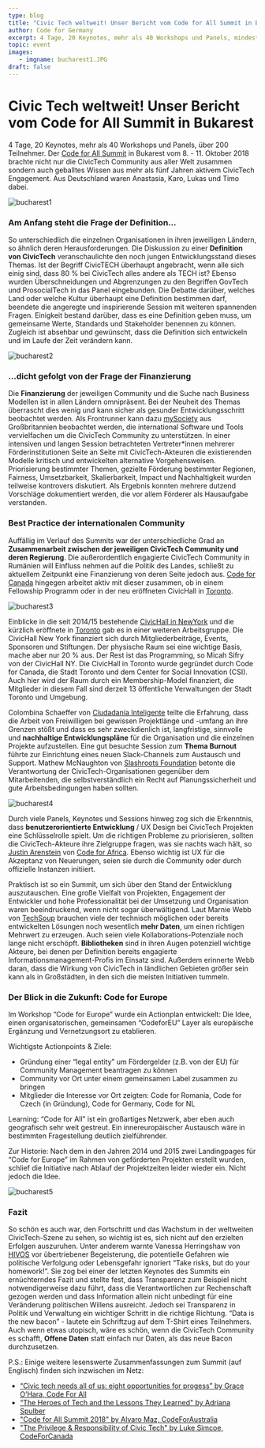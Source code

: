 ```yaml
---
type: blog
title: "Civic Tech weltweit! Unser Bericht vom Code for All Summit in Bukarest"
author: Code for Germany
excerpt: 4 Tage, 20 Keynotes, mehr als 40 Workshops und Panels, mindestens 200 Teilnehmer. Der Code for All Summit in Bukarest vom 8. bis 11. Oktober 2018 brachte nicht nur die CivicTech Community aus aller Welt zusammen sondern auch geballtes Wissen aus mehr als fünf Jahren aktivem CivicTech Engagement. Aus Deutschland waren Anastasia, Karo, Lukas und Timo dabei.
topic: event
images:
   - imgname: bucharest1.JPG
draft: false
---
```


# Civic Tech weltweit! Unser Bericht vom Code for All Summit in Bukarest

4 Tage, 20 Keynotes, mehr als 40 Workshops und Panels, über 200 Teilnehmer.
Der [Code for All Summit](https://heroesoftech.com) in Bukarest vom 8. - 11. Oktober 2018 brachte nicht nur die CivicTech Community aus aller Welt zusammen sondern auch geballtes Wissen aus mehr als fünf Jahren aktivem CivicTech Engagement. Aus Deutschland waren Anastasia, Karo, Lukas und Timo dabei.

![bucharest1](/blog/bucharest1.JPG)

### Am Anfang steht die Frage der Definition...

So unterschiedlich die einzelnen Organisationen in ihren jeweiligen Ländern, so ähnlich deren Herausforderungen. Die Diskussion zu einer **Definition von CivicTech** veranschaulichte den noch jungen Entwicklungsstand dieses Themas. Ist der Begriff CivicTECH überhaupt angebracht, wenn alle sich einig sind, dass 80 % bei CivicTech alles andere als TECH ist? Ebenso wurden Überschneidungen und Abgrenzungen zu den Begriffen GovTech und ProsocialTech in das Panel eingebunden. Die Debatte darüber, welches Land oder welche Kultur überhaupt eine Definition bestimmen darf, beendete die angeregte und inspirierende Session mit weiteren spannenden Fragen. Einigkeit bestand darüber, dass es eine Definition geben muss, um gemeinsame Werte, Standards und Stakeholder benennen zu können. Zugleich ist absehbar und gewünscht, dass die Definition sich entwickeln und im Laufe der Zeit verändern kann.

![bucharest2](/blog/bucharest2.jpeg)

### ...dicht gefolgt von der Frage der Finanzierung

Die **Finanzierung** der jeweiligen Community und die Suche nach Business Modellen ist in allen Ländern omnipräsent. Bei der Neuheit des Themas überrascht dies wenig und kann sicher als gesunder Entwicklungsschritt beobachtet werden. Als Frontrunner kann dazu [mySociety](https://www.mysociety.org/) aus Großbritannien beobachtet werden, die international Software und Tools vervielfachen um die CivicTech Community zu unterstützen.
In einer intensiven und langen Session betrachteten Vertreter*innen mehrerer Förderinstitutionen Seite an Seite mit CivicTech-Akteuren die existierenden Modelle kritisch und entwickelten alternative Vorgehensweisen. Priorisierung bestimmter Themen, gezielte Förderung bestimmter Regionen, Fairness, Umsetzbarkeit, Skalierbarkeit, Impact und Nachhaltigkeit wurden teilweise kontrovers diskutiert. Als Ergebnis konnten mehrere dutzend Vorschläge dokumentiert werden, die vor allem Förderer als Hausaufgabe verstanden.

### Best Practice der internationalen Community
Auffällig im Verlauf des Summits war der unterschiedliche Grad an **Zusammenarbeit zwischen der jeweiligen CivicTech Community und deren Regierung**. Die außerordentlich engagierte CivicTech Community in Rumänien will Einfluss nehmen auf die Politik des Landes, schließt zu aktuellem Zeitpunkt eine Finanzierung von deren Seite jedoch aus. [Code for Canada](https://codefor.ca) hingegen arbeitet aktiv mit dieser zusammen, ob in einem Fellowship Programm oder in der neu eröffneten CivicHall in [Toronto](https://civichallto.ca/).

![bucharest3](/blog/bucharest3.JPG)

Einblicke in die seit 2014/15 bestehende [CivicHall in NewYork](https://civichall.org/) und die kürzlich eröffnete in [Toronto](https://civichallto.ca/) gab es in einer weiteren Arbeitsgruppe. Die CivicHall New York finanziert sich durch Mitgliederbeiträge, Events, Sponsoren und Stiftungen. Der physische Raum sei eine wichtige Basis, mache aber nur 20 % aus. Der Rest ist das Programming, so Micah Sifry von der CivicHall NY. Die CivicHall in Toronto wurde gegründet durch Code for Canada, die Stadt Toronto und dem Center for Social Innovation (CSI). Auch hier wird der Raum durch ein Membership-Model finanziert, die Mitglieder in diesem Fall sind derzeit 13 öffentliche Verwaltungen der Stadt Toronto und Umgebung.

Colombina Schaeffer von [Ciudadanía Inteligente](https://ciudadanointeligente.org/index-en/) teilte die Erfahrung, dass die Arbeit von Freiwilligen bei gewissen Projektlänge und -umfang an ihre Grenzen stößt und dass es sehr zweckdienlich ist, langfristige, sinnvolle und **nachhaltige Entwicklungspläne** für die Organisation und die einzelnen Projekte aufzustellen.
Eine gut besuchte Session zum **Thema Burnout** führte zur Einrichtung eines neuen Slack-Channels zum Austausch und Support. Mathew McNaughton von [Slashroots Foundation](https://www.slashroots.org/) betonte die Verantwortung der CivicTech-Organisationen gegenüber dem Mitarbeitenden, die selbstverständlich ein Recht auf Planungssicherheit und gute Arbeitsbedingungen haben sollten.

![bucharest4](/blog/bucharest4.JPG)

Durch viele Panels, Keynotes und Sessions hinweg zog sich die Erkenntnis, dass **benutzerorientierte Entwicklung** / UX Design bei CivicTech Projekten eine Schlüsselrolle spielt. Um die richtigen Probleme zu priorisieren, sollten die CivicTech-Akteure ihre Zielgruppe fragen, was sie nachts wach hält, so [Justin Arenstein](https://twitter.com/justinarenstein) von [Code for Africa](https://codeforafrica.org/). Ebenso wichtig ist UX für die Akzeptanz von Neuerungen, seien sie durch die Community oder durch offizielle Instanzen initiiert.

Praktisch ist so ein Summit, um sich über den Stand der Entwicklung auszutauschen. Eine große Vielfalt von Projekten, Engagement der Entwickler und hohe Professionalität bei der Umsetzung und Organisation waren beeindruckend, wenn nicht sogar überwältigend. Laut Marnie Webb von [TechSoup](https://www.techsoup.org/) brauchen viele der technisch möglichen oder bereits entwickelten Lösungen noch wesentlich **mehr Daten**, um einen richtigen Mehrwert zu erzeugen. Auch seien viele Kollaborations-Potenziale noch lange nicht erschöpft. **Bibliotheken** sind in ihren Augen potenziell wichtige Akteure, bei denen per Definition bereits engagierte Informationsmanagement-Profis im Einsatz sind. Außerdem erinnerte Webb daran, dass die Wirkung von CivicTech in ländlichen Gebieten größer sein kann als in Großstädten, in den sich die meisten Initiativen tummeln.

### Der Blick in die Zukunft: Code for Europe
Im Workshop “Code for Europe” wurde ein Actionplan entwickelt: Die Idee, einen organisatorischen, gemeinsamen “CodeforEU” Layer als europäische Ergänzung und Vernetzungsort zu etablieren.

Wichtigste Actionpoints & Ziele:

  * Gründung einer “legal entity” um Fördergelder (z.B. von der EU) für Community Management beantragen zu können
  * Community vor Ort unter einem gemeinsamen Label zusammen zu bringen
  * Mitglieder die Interesse vor Ort zeigten: Code for Romania, Code for Czech (in Gründung), Code for Germany, Code for NL

Learning:
“Code for All” ist ein großartiges Netzwerk, aber eben auch geografisch sehr weit gestreut. Ein innereuropäischer Austausch wäre in bestimmten Fragestellung deutlich zielführender.

Zur Historie: Nach dem in den Jahren 2014 und 2015 zwei Landingpages für “Code for Europe” im Rahmen von geförderten Projekten erstellt wurden, schlief die Initiative nach Ablauf der Projektzeiten leider wieder ein. Nicht jedoch die Idee.

![bucharest5](/blog/bucharest5.jpg)


### Fazit

So schön es auch war, den Fortschritt und das Wachstum in der weltweiten CivicTech-Szene zu sehen, so wichtig ist es, sich nicht auf den erzielten Erfolgen auszuruhen. Unter anderem warnte Vanessa Herringshaw von [HIVOS](https://hivos.org/) vor übertriebener Begeisterung, die potentielle Gefahren wie politische Verfolgung oder Lebensgefahr ignoriert “Take risks, but do your homework!”. Sie zog bei einer der letzten Keynotes des Summits ein ernüchterndes Fazit und stellte fest, dass Transparenz zum Beispiel nicht notwendigerweise dazu führt, dass die Verantwortlichen zur Rechenschaft gezogen werden und dass Information allein nicht unbedingt für eine Veränderung politischen Willens ausreicht. Jedoch sei Transparenz in Politik und Verwaltung ein wichtiger Schritt in die richtige Richtung.
“Data is the new bacon” - lautete ein Schriftzug auf dem T-Shirt eines Teilnehmers. Auch wenn etwas utopisch, wäre es schön, wenn die CivicTech Community es schafft, **Offene Daten** statt einfach nur Daten, als das neue Bacon durchzusetzen.

P.S.:
Einige weitere lesenswerte Zusammenfassungen zum Summit (auf Englisch) finden sich inzwischen im Netz:
  * [“Civic tech needs all of us: eight opportunities for progess” by Grace O’Hara, Code For All](https://medium.com/code-for-all/civic-tech-needs-all-of-us-eight-opportunities-for-progress-a803bfcd3110)
  * [“The Heroes of Tech and the Lessons They Learned" by Adriana Spulber](https://medium.com/code-for-all/the-heroes-of-tech-and-the-lessons-they-learned-6755a03fcbc5)
  * ["Code for All Summit 2018" by Alvaro Maz, CodeForAustralia](https://blog.codeforaustralia.org/code-for-all-summit-2018-41c9dc722da6)
  * ["The Privilege & Responsibility of Civic Tech" by Luke Simcoe, CodeForCanada](https://medium.com/code-for-canada/the-privilege-responsibility-of-civic-tech-c09a4e6b5a30)
